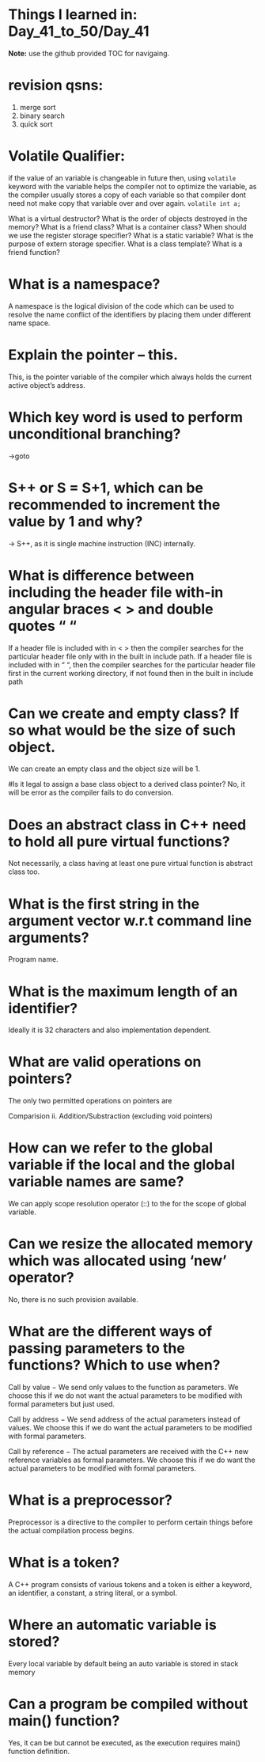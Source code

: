 # Things I learned in: Day_41_to_50/Day_41
**Note:** use the github provided TOC for navigaing.


# revision qsns:
1. merge sort
2. binary search
3. quick sort

# Volatile Qualifier:
if the value of an variable is changeable in future then, using 
`volatile` keyword with the variable helps the compiler not to 
optimize the variable, as the compiler usually stores a copy of each
variable so that compiler dont need not make copy that variable 
over and over again.
`volatile int a;`


What is a virtual destructor?
What is the order of objects destroyed in the memory?
What is a friend class?
What is a container class?
When should we use the register storage specifier?
What is a static variable?
What is the purpose of extern storage specifier.
What is a class template?
What is a friend function?
# What is a namespace?
A namespace is the logical division of the code which can be used to resolve the name conflict of the identifiers by placing them under different name space.
# Explain the pointer – this.
This, is the pointer variable of the compiler which always holds the current active object’s address.

# Which key word is used to perform unconditional branching?
->goto
# S++ or S = S+1, which can be recommended to increment the value by 1 and why?
-> S++, as it is single machine instruction (INC) internally.

# What is difference between including the header file with-in angular braces < > and double quotes “ “
If a header file is included with in < > then the compiler searches for the particular header file only with in the built in include path. If a header file is included with in “ “, then the compiler searches for the particular header file first in the current working directory, if not found then in the built in include path

# Can we create and empty class? If so what would be the size of such object.
We can create an empty class and the object size will be 1.

#Is it legal to assign a base class object to a derived class pointer?
No, it will be error as the compiler fails to do conversion.

# Does an abstract class in C++ need to hold all pure virtual functions?
Not necessarily, a class having at least one pure virtual function is abstract class too.

# What is the first string in the argument vector w.r.t command line arguments?
Program name.

# What is the maximum length of an identifier?
Ideally it is 32 characters and also implementation dependent.

# What are valid operations on pointers?
The only two permitted operations on pointers are

Comparision ii. Addition/Substraction (excluding void pointers)

# How can we refer to the global variable if the local and the global variable names are same?
We can apply scope resolution operator (::) to the for the scope of global variable.
# Can we resize the allocated memory which was allocated using ‘new’ operator?
No, there is no such provision available.
# What are the different ways of passing parameters to the functions? Which to use when?
Call by value − We send only values to the function as parameters. We choose this if we do not want the actual parameters to be modified with formal parameters but just used.

Call by address − We send address of the actual parameters instead of values. We choose this if we do want the actual parameters to be modified with formal parameters.

Call by reference − The actual parameters are received with the C++ new reference variables as formal parameters. We choose this if we do want the actual parameters to be modified with formal parameters.

# What is a preprocessor?
Preprocessor is a directive to the compiler to perform certain things before the actual compilation process begins.

# What is a token?
A C++ program consists of various tokens and a token is either a keyword, an identifier, a constant, a string literal, or a symbol.
# Where an automatic variable is stored?
Every local variable by default being an auto variable is stored in stack memory
# Can a program be compiled without main() function?
Yes, it can be but cannot be executed, as the execution requires main() function definition.

